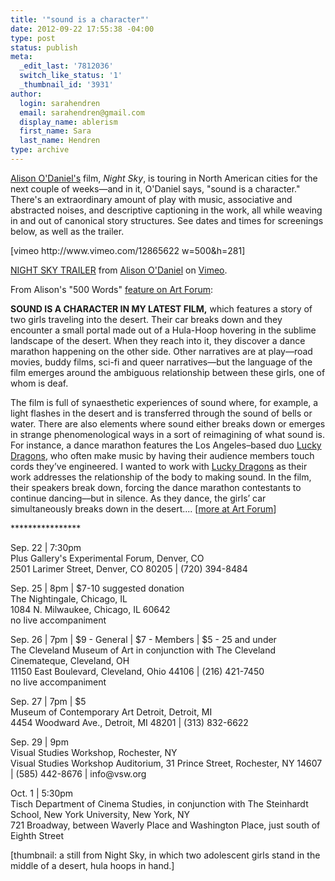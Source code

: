 ```yaml
---
title: '"sound is a character"'
date: 2012-09-22 17:55:38 -04:00
type: post
status: publish
meta:
  _edit_last: '7812036'
  switch_like_status: '1'
  _thumbnail_id: '3931'
author:
  login: sarahendren
  email: sarahendren@gmail.com
  display_name: ablerism
  first_name: Sara
  last_name: Hendren
type: archive
---
```


<p><a href="http://www.alisonodaniel.com/">Alison O'Daniel's</a> film, <em>Night Sky</em>, is touring in North American cities for the next couple of weeks—and in it, O'Daniel says, "sound is a character." There's an extraordinary amount of play with music, associative and abstracted noises, and descriptive captioning in the work, all while weaving in and out of canonical story structures. See dates and times for screenings below, as well as the trailer.</p>
<p>[vimeo http://www.vimeo.com/12865622 w=500&amp;h=281]</p>
<p><a href="http://vimeo.com/12865622">NIGHT SKY TRAILER</a> from <a href="http://vimeo.com/alisonodaniel">Alison O'Daniel</a> on <a href="http://vimeo.com">Vimeo</a>.</p>
<p>From Alison's "500 Words" <a href="http://artforum.com/words/id=30099">feature on Art Forum</a>:</p>
<p><strong>SOUND IS A CHARACTER IN MY LATEST FILM,</strong> which features a story of two girls traveling into the desert. Their car breaks down and they encounter a small portal made out of a Hula-Hoop hovering in the sublime landscape of the desert. When they reach into it, they discover a dance marathon happening on the other side. Other narratives are at play—road movies, buddy films, sci-fi and queer narratives—but the language of the film emerges around the ambiguous relationship between these girls, one of whom is deaf.</p>
<p>The film is full of synaesthetic experiences of sound where, for example, a light flashes in the desert and is transferred through the sound of bells or water. There are also elements where sound either breaks down or emerges in strange phenomenological ways in a sort of reimagining of what sound is. For instance, a dance marathon features the Los Angeles–based duo <a title="Search Artforum.com for Lucky Dragons" href="http://artforum.com/search/search=%22Lucky%20Dragons%22">Lucky Dragons</a>, who often make music by having their audience members touch cords they’ve engineered. I wanted to work with <a title="Search Artforum.com for Lucky Dragons" href="http://artforum.com/search/search=%22Lucky%20Dragons%22">Lucky Dragons</a> as their work addresses the relationship of the body to making sound. In the film, their speakers break down, forcing the dance marathon contestants to continue dancing––but in silence. As they dance, the girls’ car simultaneously breaks down in the desert.... [<a href="http://artforum.com/words/id=30099">more at Art Forum</a>]</p>
<p>****************</p>
<p>Sep. 22 | 7:30pm<br />
Plus Gallery's Experimental Forum, Denver, CO<br />
2501 Larimer Street, Denver, CO 80205 | (720) 394-8484</p>
<p>Sep. 25 | 8pm | $7-10 suggested donation<br />
The Nightingale, Chicago, IL<br />
1084 N. Milwaukee, Chicago, IL 60642<br />
no live accompaniment</p>
<p>Sep. 26 | 7pm | $9 - General | $7 - Members | $5 - 25 and under<br />
The Cleveland Museum of Art in conjunction with The Cleveland Cinemateque, Cleveland, OH<br />
11150 East Boulevard, Cleveland, Ohio 44106 | (216) 421-7450<br />
no live accompaniment</p>
<p>Sep. 27 | 7pm | $5<br />
Museum of Contemporary Art Detroit, Detroit, MI<br />
4454 Woodward Ave., Detroit, MI 48201 | (313) 832-6622</p>
<p>Sep. 29 | 9pm<br />
Visual Studies Workshop, Rochester, NY<br />
Visual Studies Workshop Auditorium, 31 Prince Street, Rochester, NY 14607 | (585) 442-8676 | info@vsw.org</p>
<p>Oct. 1 | 5:30pm<br />
Tisch Department of Cinema Studies, in conjunction with The Steinhardt School, New York University, New York, NY<br />
721 Broadway, between Waverly Place and Washington Place, just south of Eighth Street</p>
<div>[thumbnail: a still from Night Sky, in which two adolescent girls stand in the middle of a desert, hula hoops in hand.]</div>
